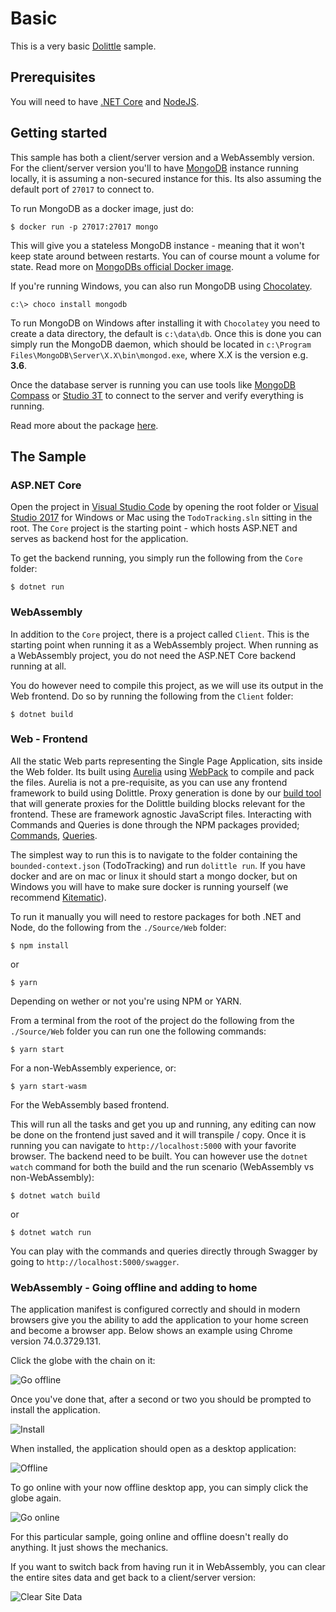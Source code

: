 # Basic

This is a very basic [Dolittle](http://www.dolittle.io) sample.

## Prerequisites

You will need to have [.NET Core](https://www.microsoft.com/net/download/core) and [NodeJS](http://nodejs.org/).

## Getting started

This sample has both a client/server version and a WebAssembly version. For the client/server version you'll to have
[MongoDB](https://www.mongodb.com) instance running locally, it is assuming a non-secured instance for this. Its also
assuming the default port of `27017` to connect to.

To run MongoDB as a docker image, just do:

```shell
$ docker run -p 27017:27017 mongo
```

This will give you a stateless MongoDB instance - meaning that it won't keep state around between restarts.
You can of course mount a volume for state. Read more on [MongoDBs official Docker image](https://hub.docker.com/_/mongo/).

If you're running Windows, you can also run MongoDB using [Chocolatey](https://chocolatey.org).

```shell
c:\> choco install mongodb
```

To run MongoDB on Windows after installing it with `Chocolatey` you need to create a data directory, the default is `c:\data\db`.
Once this is done you can simply run the MongoDB daemon, which should be located in `c:\Program Files\MongoDB\Server\X.X\bin\mongod.exe`,
where X.X is the version e.g. **3.6**.

Once the database server is running you can use tools like [MongoDB Compass](https://www.mongodb.com/products/compass) or [Studio 3T](https://studio3t.com)
to connect to the server and verify everything is running.

Read more about the package [here](https://chocolatey.org/packages/mongodb).

## The Sample

### ASP.NET Core

Open the project in [Visual Studio Code](http://code.visualstudio.com/) by opening the root folder or [Visual Studio 2017](https://www.visualstudio.com/vs/) for Windows or Mac using the `TodoTracking.sln` sitting in the root.
The `Core` project is the starting point - which hosts ASP.NET and serves as backend host for the application.

To get the backend running, you simply run the following from the `Core` folder:

```shell
$ dotnet run
```

### WebAssembly

In addition to the `Core` project, there is a project called `Client`. This is the starting point when running it as a WebAssembly project. When running
as a WebAssembly project, you do not need the ASP.NET Core backend running at all.

You do however need to compile this project, as we will use its output in the Web frontend. Do so by running the following from the `Client` folder:

```shell
$ dotnet build
```

### Web - Frontend

All the static Web parts representing the Single Page Application, sits inside the Web folder.
Its built using [Aurelia](https://aurelia.io) using [WebPack](https://webpack.js.org) to compile and pack the files. Aurelia is not a pre-requisite, as you can use any frontend framework to build using Dolittle.
Proxy generation is done by our [build tool](https://dolittle.io/dotnet-sdk/tooling/build_tool/) that will generate proxies for the Dolittle building blocks relevant for the frontend. These are framework agnostic JavaScript
files. Interacting with Commands and Queries is done through the NPM packages provided; [Commands](https://www.npmjs.com/package/@dolittle/commands), [Queries](https://www.npmjs.com/package/@dolittle/queries).

The simplest way to run this is to navigate to the folder containing the `bounded-context.json` (TodoTracking) and run `dolittle run`. If you have docker and are on mac or linux it should start a mongo docker, but on Windows you will have to make sure docker is running yourself (we recommend [Kitematic](https://kitematic.com/)).

To run it manually you will need to restore packages for both .NET and Node, do the following from the `./Source/Web` folder:

```shell
$ npm install
```

or

```shell
$ yarn
```

Depending on wether or not you're using NPM or YARN.

From a terminal from the root of the project do the following from the `./Source/Web` folder you can run one the following commands:

```shell
$ yarn start
```

For a non-WebAssembly experience, or:

```shell
$ yarn start-wasm
```

For the WebAssembly based frontend.

This will run all the tasks and get you up and running, any editing can now be done on the frontend just saved and it will transpile / copy.
Once it is running you can navigate to `http://localhost:5000` with your favorite browser. The backend need to be built. You can
however use the `dotnet watch` command for both the build and the run scenario (WebAssembly vs non-WebAssembly):

```shell
$ dotnet watch build
```

or

```shell
$ dotnet watch run
```

You can play with the commands and queries directly through Swagger by going to `http://localhost:5000/swagger`.

### WebAssembly - Going offline and adding to home

The application manifest is configured correctly and should in modern browsers give you the ability to add the application to your home screen
and become a browser app. Below shows an example using Chrome version 74.0.3729.131.

Click the globe with the chain on it:

![Go offline](./Images/go_offline.png)

Once you've done that, after a second or two you should be prompted to install the application.

![Install](./Images/install.png)

When installed, the application should open as a desktop application:

![Offline](./Images/offline.png)

To go online with your now offline desktop app, you can simply click the globe again.

![Go online](./Images/go_online.png)

For this particular sample, going online and offline doesn't really do anything. It just shows the mechanics.

If you want to switch back from having run it in WebAssembly, you can clear the entire sites data and get back to a client/server version:

![Clear Site Data](./Images/clear_site_data.png)